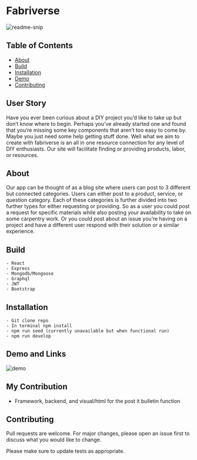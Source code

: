 # Fabriverse

<img src="./client/src/images/readme-img.PNG" alt="readme-snip" />

  ## Table of Contents

  * [About](#about)
  * [Build](#build)
  * [Installation](#installation)
  * [Demo](#demo)
  * [Contributing](#contributing)
  
  ## User Story

   Have you ever been curious about a DIY project you’d like to take up but don’t know where to begin. Perhaps you’ve already started one and found that you’re missing some key components that aren’t too easy to come by. Maybe you just need some help getting stuff done. Well what we aim to create with fabriverse is an all in one resource connection for any level of DIY enthusiasts. Our site will facilitate finding or providing products, labor, or resources. 

  ## About

  Our app can be thought of as a blog site where users can post to 3 different but connected categories. Users can either post to a product, service, or question category. Each of these categories is further divided into two further types for either requesting or providing. So as a user you could post a request for specific materials while also posting your availability to take on some carpentry work. Or you could post about an issue you’re having on a project and have a different user respond with their solution or a similar experience.

  ## Build

    - React 
    - Express
    - Mongodb/Mongoose
    - Graphql
    - JWT
    - Bootstrap

  ## Installation 
  
    - Git clone repo 
    - In terminal npm install
    - npm run seed (currently unavailable but when functional run)
    - npm run develop 

  ## Demo and Links

  ![demo](./#)
  
  ## My Contribution
  - Framework, backend, and visual/html for the post it bulletin function

  ## Contributing 

  Pull requests are welcome. For major changes, please open an issue first to discuss what you would like to change.

  Please make sure to update tests as appropriate. 


<!-- need to check me query for why it doesn't query in graphql -->
<!--  -->
